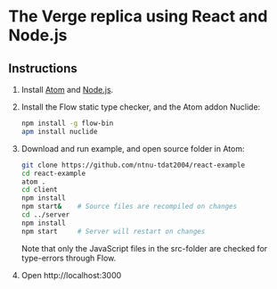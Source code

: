 # The Verge replica using React and Node.js

## Instructions
1. Install [Atom](https://atom.io/) and [Node.js](https://nodejs.org/en/).
2. Install the Flow static type checker, and the Atom addon Nuclide:
    ```sh
    npm install -g flow-bin
    apm install nuclide
    ```
3. Download and run example, and open source folder in Atom:
    ```sh
    git clone https://github.com/ntnu-tdat2004/react-example
    cd react-example
    atom .
    cd client
    npm install
    npm start&    # Source files are recompiled on changes
    cd ../server
    npm install
    npm start     # Server will restart on changes
    ```
    Note that only the JavaScript files in the src-folder are checked for type-errors through Flow.

4. Open http://localhost:3000
